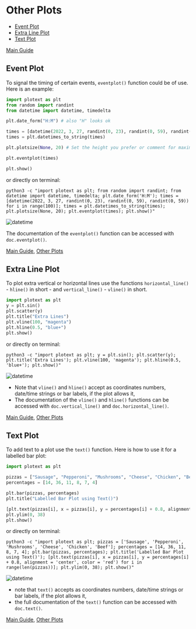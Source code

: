 # Other Plots
- [Event Plot](https://github.com/piccolomo/plotext/blob/master/readme/other.md#event-plot)
- [Extra Line Plot](https://github.com/piccolomo/plotext/blob/master/readme/other.md#estra-line-plot)
- [Text Plot](https://github.com/piccolomo/plotext/blob/master/readme/other.md#text-plot)

[Main Guide](https://github.com/piccolomo/plotext#guide)


## Event Plot
To signal the timing of certain events, `eventplot()` function could be of use. Here is an example:

```python
import plotext as plt
from random import randint
from datetime import datetime, timedelta

plt.date_form("H:M") # also "H" looks ok

times = [datetime(2022, 3, 27, randint(0, 23), randint(0, 59), randint(0, 59)) for i in range(100)] # A random list of times during the day
times = plt.datetimes_to_string(times)

plt.plotsize(None, 20) # Set the height you prefer or comment for maximum size 

plt.eventplot(times)

plt.show()
```
or directly on terminal:
```console
python3 -c "import plotext as plt; from random import randint; from datetime import datetime, timedelta; plt.date_form('H:M'); times = [datetime(2022, 3, 27, randint(0, 23), randint(0, 59), randint(0, 59)) for i in range(100)]; times = plt.datetimes_to_string(times); plt.plotsize(None, 20); plt.eventplot(times); plt.show()"
```

![datetime](https://raw.githubusercontent.com/piccolomo/plotext/master/images/eventplot.png)

The documentation of the `eventplot()` function can be accessed with `doc.eventplot()`.

[Main Guide](https://github.com/piccolomo/plotext#guide), [Other Plots](https://github.com/piccolomo/plotext/blob/master/readme/other.md)


## Extra Line Plot
To plot extra vertical or horizontal lines use the functions `horizontal_line()` - `hline()` in short - and `vertical_line()` - `vline()` in short.

```python
import plotext as plt
y = plt.sin() 
plt.scatter(y)
plt.title("Extra Lines")
plt.vline(100, "magenta")
plt.hline(0.5, "blue+")
plt.show()
```
or directly on terminal:
```console
python3 -c "import plotext as plt; y = plt.sin(); plt.scatter(y); plt.title('Extra Lines'); plt.vline(100, 'magenta'); plt.hline(0.5, 'blue+'); plt.show()"
```

![datetime](https://raw.githubusercontent.com/piccolomo/plotext/master/images/extralines.png)

- Note that `vline()` and `hline()` accept as coordinates numbers, date/time strings or bar labels, if the plot allows it,
- The documentation of the `vline()` and `hline()` functions can be accessed with `doc.vertical_line()` and `doc.horizontal_line()`.

[Main Guide](https://github.com/piccolomo/plotext#guide), [Other Plots](https://github.com/piccolomo/plotext/blob/master/readme/other.md)


## Text Plot
To add text to a plot use the `text()` function. Here is how to use it for a labelled bar plot:
 
```python
import plotext as plt

pizzas = ["Sausage", "Pepperoni", "Mushrooms", "Cheese", "Chicken", "Beef"]
percentages = [14, 36, 11, 8, 7, 4]

plt.bar(pizzas, percentages)
plt.title("Labelled Bar Plot using Text()")

[plt.text(pizzas[i], x = pizzas[i], y = percentages[i] + 0.8, alignment = 'center', color = 'red') for i in range(len(pizzas))]
plt.ylim(0, 38)
plt.show()
```

or directly on terminal:
```console
python3 -c "import plotext as plt; pizzas = ['Sausage', 'Pepperoni', 'Mushrooms', 'Cheese', 'Chicken', 'Beef']; percentages = [14, 36, 11, 8, 7, 4]; plt.bar(pizzas, percentages); plt.title('Labelled Bar Plot using Text()'); [plt.text(pizzas[i], x = pizzas[i], y = percentages[i] + 0.8, alignment = 'center', color = 'red') for i in range(len(pizzas))]; plt.ylim(0, 38); plt.show()"
```

![datetime](https://raw.githubusercontent.com/piccolomo/plotext/master/images/labelled-bar.png)

- note that `text()` accepts as coordinates numbers, date/time strings or bar labels, if the plot allows it,
- the full documentation of the `text()` function can be accessed with `doc.text()`.

[Main Guide](https://github.com/piccolomo/plotext#guide), [Other Plots](https://github.com/piccolomo/plotext/blob/master/readme/other.md)
